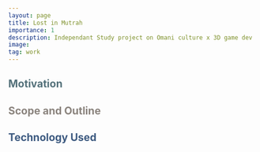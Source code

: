 ```yaml
---
layout: page
title: Lost in Mutrah
importance: 1
description: Independant Study project on Omani culture x 3D game dev
image:
tag: work
---
```


## <span style="color: #54717a;">Motivation</span>


## <span style="color: #8a837d;">Scope and Outline</span>


## <span style="color: #3d5a80;">Technology Used</span>
 